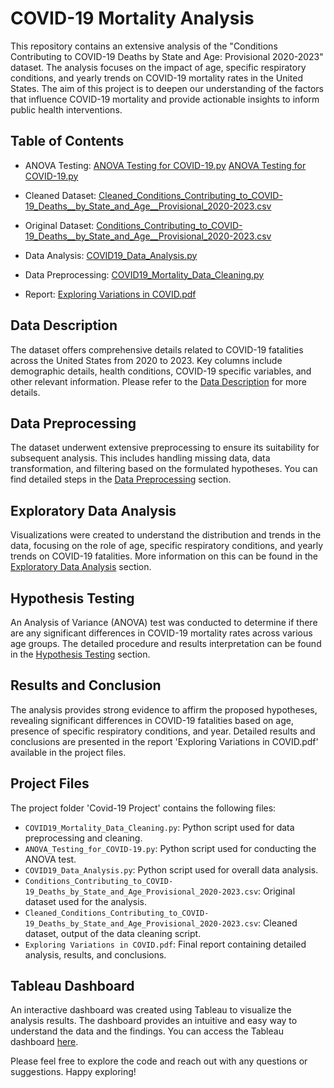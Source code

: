 # COVID-19 Mortality Analysis

This repository contains an extensive analysis of the "Conditions Contributing to COVID-19 Deaths by State and Age: Provisional 2020-2023" dataset. 
The analysis focuses on the impact of age, specific respiratory conditions, and yearly trends on COVID-19 mortality rates in the United States. 
The aim of this project is to deepen our understanding of the factors that influence COVID-19 mortality and provide actionable insights to inform 
public health interventions.

## Table of Contents

- ANOVA Testing: [ANOVA Testing for COVID-19.py](Covid-19%20Project/ANOVA%20Testing%20for%20COVID-19.py)
[ANOVA Testing for COVID-19.py](https://github.com/your_username/Exploring-Variations-in-COVID-19-Project/blob/main/Covid-19%20Project/ANOVA%20Testing%20for%20COVID-19.py)

- Cleaned Dataset: [Cleaned_Conditions_Contributing_to_COVID-19_Deaths__by_State_and_Age__Provisional_2020-2023.csv](Covid-19%20Project/Cleaned_Conditions_Contributing_to_COVID-19_Deaths__by_State_and_Age__Provisional_2020-2023.csv)
- Original Dataset: [Conditions_Contributing_to_COVID-19_Deaths__by_State_and_Age__Provisional_2020-2023.csv](Covid-19%20Project/Conditions_Contributing_to_COVID-19_Deaths__by_State_and_Age__Provisional_2020-2023.csv)
- Data Analysis: [COVID19_Data_Analysis.py](Covid-19%20Project/COVID19_Data_Analysis.py)
- Data Preprocessing: [COVID19_Mortality_Data_Cleaning.py](Covid-19%20Project/COVID19_Mortality_Data_Cleaning.py)
- Report: [Exploring Variations in COVID.pdf](Covid-19%20Project/Exploring%20Variations%20in%20COVID.pdf)

## Data Description

The dataset offers comprehensive details related to COVID-19 fatalities across the United States from 2020 to 2023. 
Key columns include demographic details, health conditions, COVID-19 specific variables, and other relevant information. 
Please refer to the [Data Description](Covid-19%20Project/Exploring%20Variations%20in%20COVID.pdf) for more details.

## Data Preprocessing

The dataset underwent extensive preprocessing to ensure its suitability for subsequent analysis. 
This includes handling missing data, data transformation, and filtering based on the formulated hypotheses. 
You can find detailed steps in the [Data Preprocessing](Covid-19%20Project/Exploring%20Variations%20in%20COVID.pdf) section.

## Exploratory Data Analysis

Visualizations were created to understand the distribution and trends in the data, focusing on the role of age, specific respiratory conditions, 
and yearly trends on COVID-19 fatalities. More information on this can be found in the [Exploratory Data Analysis](Covid-19%20Project/Exploring%20Variations%20in%20COVID.pdf) 
section.

## Hypothesis Testing

An Analysis of Variance (ANOVA) test was conducted to determine if there are any significant differences in COVID-19 mortality rates across various age groups. 
The detailed procedure and results interpretation can be found in the [Hypothesis Testing](Covid-19%20Project/Exploring%20Variations%20in%20COVID.pdf) section.

## Results and Conclusion

The analysis provides strong evidence to affirm the proposed hypotheses, revealing significant differences in COVID-19 fatalities based on age, 
presence of specific respiratory conditions, and year. Detailed results and conclusions are presented in the report 'Exploring Variations in COVID.pdf' 
available in the project files.

## Project Files

The project folder 'Covid-19 Project' contains the following files:

- `COVID19_Mortality_Data_Cleaning.py`: Python script used for data preprocessing and cleaning.
- `ANOVA_Testing_for_COVID-19.py`: Python script used for conducting the ANOVA test.
- `COVID19_Data_Analysis.py`: Python script used for overall data analysis.
- `Conditions_Contributing_to_COVID-19_Deaths_by_State_and_Age_Provisional_2020-2023.csv`: Original dataset used for the analysis.
- `Cleaned_Conditions_Contributing_to_COVID-19_Deaths_by_State_and_Age_Provisional_2020-2023.csv`: Cleaned dataset, output of the data cleaning script.
- `Exploring Variations in COVID.pdf`: Final report containing detailed analysis, results, and conclusions.

## Tableau Dashboard

An interactive dashboard was created using Tableau to visualize the analysis results. The dashboard provides an intuitive and easy way to understand the data 
and the findings. You can access the Tableau dashboard [here]([link-to-tableau-dashboard](https://public.tableau.com/views/ExploringVariationsinCOVID-19MortalityAnAnalysisofUnderlyingConditionsandAgeGroups/ExploringVariationsinCOVID-19MortalityAnAnalysisofUnderlyingConditionsandAgeGroups?:language=en-US&:display_count=n&:origin=viz_share_link)https://public.tableau.com/views/ExploringVariationsinCOVID-19MortalityAnAnalysisofUnderlyingConditionsandAgeGroups/ExploringVariationsinCOVID-19MortalityAnAnalysisofUnderlyingConditionsandAgeGroups?:language=en-US&:display_count=n&:origin=viz_share_link).

Please feel free to explore the code and reach out with any questions or suggestions. Happy exploring!
